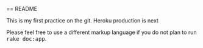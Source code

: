 == README

This is my first practice on the git.
Heroku production is next


Please feel free to use a different markup language if you do not plan to run
<tt>rake doc:app</tt>.
